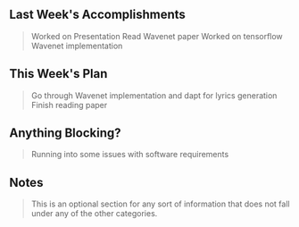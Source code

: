 ## Last Week's Accomplishments

> Worked on Presentation
> Read Wavenet paper
> Worked on tensorflow Wavenet implementation

## This Week's Plan

> Go through Wavenet implementation and dapt for lyrics generation
> Finish reading paper
## Anything Blocking?
> Running into some issues with software requirements
## Notes

> This is an optional section for any sort of information that does not fall under any of the other categories.
